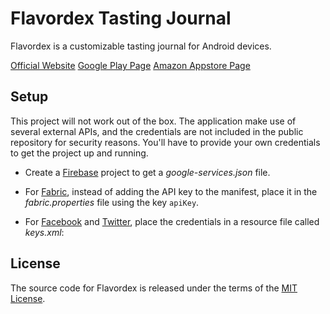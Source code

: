 # Flavordex Tasting Journal

Flavordex is a customizable tasting journal for Android devices.

[Official Website](http://flavordex.com/)
[Google Play Page](https://play.google.com/store/apps/details?id=com.ultramegasoft.flavordex2)
[Amazon Appstore Page](https://www.amazon.com/gp/mas/dl/android?p=com.ultramegasoft.flavordex2)

## Setup

This project will not work out of the box. The application make use of several external APIs, and
the credentials are not included in the public repository for security reasons. You'll have to
provide your own credentials to get the project up and running.

   * Create a [Firebase](https://firebase.google.com/) project to get a *google-services.json* file.
   * For [Fabric](https://get.fabric.io/), instead of adding the API key to the manifest, place it
     in the *fabric.properties* file using the key `apiKey`.
   * For [Facebook](https://developers.facebook.com/) and [Twitter](https://apps.twitter.com/),
     place the credentials in a resource file called *keys.xml*:
   
        <?xml version="1.0" encoding="utf-8"?>
        <resources>
            <string name="facebook_app_id" translatable="false"></string>
            <string name="twitter_key" translatable="false"></string>
            <string name="twitter_secret" translatable="false"></string>
        </resources>

## License

The source code for Flavordex is released under the terms of the
[MIT License](http://sguidetti.mit-license.org/).
